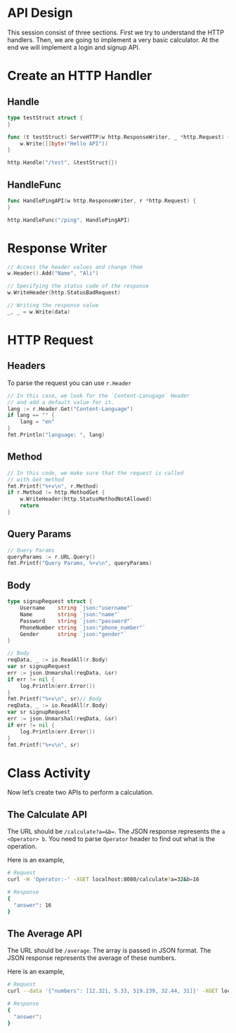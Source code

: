 # API Design

This session consist of three sections. First we try to understand the HTTP handlers. Then, we are going to 
implement a very basic calculator. At the end we will implement a login and signup API.


# Create an HTTP Handler

## Handle

```go
type testStruct struct {
}

func (t testStruct) ServeHTTP(w http.ResponseWriter, _ *http.Request) {
	w.Write([]byte("Hello API"))
}

http.Handle("/test", &testStruct{})
```

## HandleFunc

```go
func HandlePingAPI(w http.ResponseWriter, r *http.Request) {
}

http.HandleFunc("/ping", HandlePingAPI)
```

# Response Writer

```go
// Access the header values and change them
w.Header().Add("Name", "Ali")

// Specifying the status code of the response
w.WriteHeader(http.StatusBadRequest)

// Writing the response value
_, _ = w.Write(data)
```

# HTTP Request

## Headers

To parse the request you can use `r.Header`

```go
// In this case, we look for the `Content-Lanugage` Header 
// and add a default value for it.
lang := r.Header.Get("Content-Language")
if lang == "" {
	lang = "en"
}
fmt.Println("language: ", lang)
```

## Method

```go
// In this code, we make sure that the request is called
// with Get method
fmt.Printf("%+v\n", r.Method)
if r.Method != http.MethodGet {
	w.WriteHeader(http.StatusMethodNotAllowed)
	return
}
```

## Query Params

```go
// Query Params
queryParams := r.URL.Query()
fmt.Printf("Query Params, %+v\n", queryParams)
```

## Body

```go
type signupRequest struct {
	Username    string `json:"username"`
	Name        string `json:"name"`
	Password    string `json:"password"`
	PhoneNumber string `json:"phone_number"`
	Gender      string `json:"gender"`
}

// Body
reqData, _ := io.ReadAll(r.Body)
var sr signupRequest
err := json.Unmarshal(reqData, &sr)
if err != nil {
	log.Println(err.Error())
}
fmt.Printf("%+v\n", sr)// Body
reqData, _ := io.ReadAll(r.Body)
var sr signupRequest
err := json.Unmarshal(reqData, &sr)
if err != nil {
	log.Println(err.Error())
}
fmt.Printf("%+v\n", sr)
```

# Class Activity

Now let’s create two APIs to perform a calculation.

## The Calculate API

The URL should be `/calculate?a=&b=`. The JSON response represents the `a <Operator> b`. You need to parse `Operator` header to find out what is the operation.

Here is an example,

```bash
# Request
curl -H 'Operator:-' -XGET localhost:8080/calculate?a=32&b=16

# Response
{
  "answer": 16
}
```

## The Average API

The URL should be `/average`. The array is passed in JSON format. The JSON response represents the average of these numbers.

Here is an example,

```bash
# Request
curl --data '{"numbers": [12.321, 5.33, 519.239, 32.44, 31]}' -XGET localhost:8080/average

# Response
{
  "answer": 
}
```